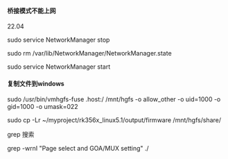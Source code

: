 #### 桥接模式不能上网

22.04

sudo service NetworkManager stop 

sudo rm /var/lib/NetworkManager/NetworkManager.state 

sudo service NetworkManager start



#### 复制文件到windows

sudo /usr/bin/vmhgfs-fuse .host:/ /mnt/hgfs -o allow_other -o uid=1000 -o gid=1000 -o umask=022



sudo cp -Lr ~/myproject/rk356x_linux5.1/output/firmware /mnt/hgfs/share/ 



grep 搜索

grep -wrnI "Page select and GOA/MUX setting"  ./